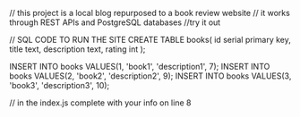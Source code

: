 // this project is a local blog repurposed to a book review website
// it works through REST APIs and PostgreSQL databases
//try it out

// SQL CODE TO RUN THE SITE 
CREATE TABLE books(
    id serial primary key,
    title text,
    description text,
    rating int
);

INSERT INTO books VALUES(1, 'book1', 'description1', 7);
INSERT INTO books VALUES(2, 'book2', 'description2', 9);
INSERT INTO books VALUES(3, 'book3', 'description3', 10);

// in the index.js complete with your info on line 8